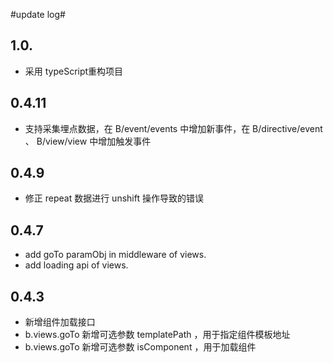 #update log#
## 1.0. ##
- 采用 typeScript重构项目

## 0.4.11 ##
- 支持采集埋点数据，在 B/event/events 中增加新事件，在 B/directive/event 、 B/view/view 中增加触发事件

## 0.4.9 ##
- 修正 repeat 数据进行 unshift 操作导致的错误

## 0.4.7 ##
- add goTo paramObj in middleware of views.
- add loading api of views.

## 0.4.3 ##
- 新增组件加载接口
- b.views.goTo 新增可选参数 templatePath ，用于指定组件模板地址
- b.views.goTo 新增可选参数 isComponent ，用于加载组件
